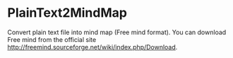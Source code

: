 # PlainText2MindMap
Convert plain text file into mind map (Free mind format).
You can download Free mind from the official site http://freemind.sourceforge.net/wiki/index.php/Download. 